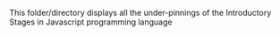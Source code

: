 This folder/directory displays all the under-pinnings of the Introductory Stages in Javascript programming language
